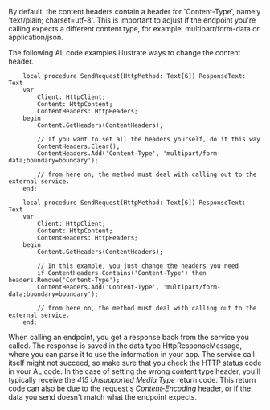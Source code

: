 By default, the content headers contain a header for 'Content-Type', namely 'text/plain; charset=utf-8'. This is important to adjust if the endpoint you're calling expects a different content type, for example, multipart/form-data or application/json.

The following AL code examples illustrate ways to change the content header.

```AL
    local procedure SendRequest(HttpMethod: Text[6]) ResponseText: Text
    var
        Client: HttpClient;
        Content: HttpContent;
        ContentHeaders: HttpHeaders;
    begin
        Content.GetHeaders(ContentHeaders);

        // If you want to set all the headers yourself, do it this way
        ContentHeaders.Clear();
        ContentHeaders.Add('Content-Type', 'multipart/form-data;boundary=boundary');

        // from here on, the method must deal with calling out to the external service. 
    end;
```


```AL
    local procedure SendRequest(HttpMethod: Text[6]) ResponseText: Text
    var
        Client: HttpClient;
        Content: HttpContent;
        ContentHeaders: HttpHeaders;
    begin
        Content.GetHeaders(ContentHeaders);

        // In this example, you just change the headers you need
        if ContentHeaders.Contains('Content-Type') then headers.Remove('Content-Type');
        ContentHeaders.Add('Content-Type', 'multipart/form-data;boundary=boundary');

        // from here on, the method must deal with calling out to the external service. 
    end;
```


When calling an endpoint, you get a response back from the service you called. The response is saved in the data type HttpResponseMessage, where you can parse it to use the information in your app. The service call itself might not succeed, so make sure that you check the HTTP status code in your AL code. In the case of setting the wrong content type header, you'll typically receive the _415 Unsupported Media Type_ return code. This return code can also be due to the request's  _Content-Encoding_ header, or if the data you send doesn't match what the endpoint expects.
